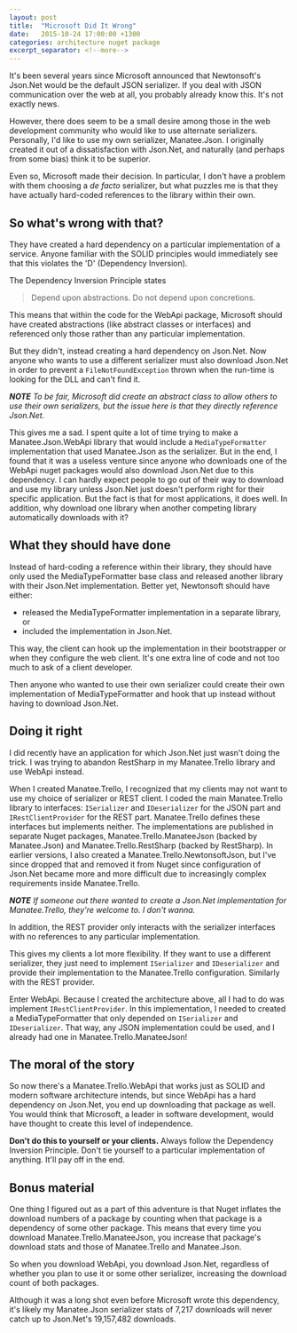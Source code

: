 ```yaml
---
layout: post
title:  "Microsoft Did It Wrong"
date:   2015-10-24 17:00:00 +1300
categories: architecture nuget package
excerpt_separator: <!--more-->
---
```

It's been several years since Microsoft announced that Newtonsoft's Json.<span></span>Net would be the default JSON serializer. If you deal with JSON communication over the web at all, you probably already know this. It's not exactly news.

However, there does seem to be a small desire among those in the web development community who would like to use alternate serializers. Personally, I'd like to use my own serializer, Manatee.Json. I originally created it out of a dissatisfaction with Json.<span></span>Net, and naturally (and perhaps from some bias) think it to be superior.

<!--more-->

Even so, Microsoft made their decision. In particular, I don't have a problem with them choosing a *de facto* serializer, but what puzzles me is that they have actually hard-coded references to the library within their own.

## So what's wrong with that?

They have created a hard dependency on a particular implementation of a service. Anyone familiar with the SOLID principles would immediately see that this violates the 'D' (Dependency Inversion).

The Dependency Inversion Principle states

> Depend upon abstractions. Do not depend upon concretions.

This means that within the code for the WebApi package, Microsoft should have created abstractions (like abstract classes or interfaces) and referenced only those rather than any particular implementation.

But they didn't, instead creating a hard dependency on Json.<span></span>Net. Now anyone who wants to use a different serializer must also download Json.<span></span>Net in order to prevent a `FileNotFoundException` thrown when the run-time is looking for the DLL and can't find it.

***NOTE** To be fair, Microsoft did create an abstract class to allow others to use their own serializers, but the issue here is that they directly reference Json.<span></span>Net.*

This gives me a sad. I spent quite a lot of time trying to make a Manatee.Json.WebApi library that would include a `MediaTypeFormatter` implementation that used Manatee.Json as the serializer. But in the end, I found that it was a useless venture since anyone who downloads one of the WebApi nuget packages would also download Json.<span></span>Net due to this dependency. I can hardly expect people to go out of their way to download and use my library unless Json.<span></span>Net just doesn't perform right for their specific application. But the fact is that for most applications, it does well. In addition, why download one library when another competing library automatically downloads with it?

## What they should have done

Instead of hard-coding a reference within their library, they should have only used the MediaTypeFormatter base class and released another library with their Json.<span></span>Net implementation. Better yet, Newtonsoft should have either:

- released the MediaTypeFormatter implementation in a separate library, or
- included the implementation in Json.<span></span>Net.

This way, the client can hook up the implementation in their bootstrapper or when they configure the web client. It's one extra line of code and not too much to ask of a client developer.

Then anyone who wanted to use their own serializer could create their own implementation of MediaTypeFormatter and hook that up instead without having to download Json.<span></span>Net.

## Doing it right

I did recently have an application for which Json.<span></span>Net just wasn't doing the trick. I was trying to abandon RestSharp in my Manatee.Trello library and use WebApi instead.

When I created Manatee.Trello, I recognized that my clients may not want to use my choice of serializer or REST client. I coded the main Manatee.Trello library to interfaces: `ISerializer` and `IDeserializer` for the JSON part and `IRestClientProvider` for the REST part. Manatee.Trello defines these interfaces but implements neither. The implementations are published in separate Nuget packages, Manatee.Trello.ManateeJson (backed by Manatee.Json) and Manatee.Trello.RestSharp (backed by RestSharp). In earlier versions, I also created a Manatee.Trello.NewtonsoftJson, but I've since dropped that and removed it from Nuget since configuration of Json.<span></span>Net became more and more difficult due to increasingly complex requirements inside Manatee.Trello.

***NOTE** If someone out there wanted to create a Json.<span></span>Net implementation for Manatee.Trello, they're welcome to. I don't wanna.*

In addition, the REST provider only interacts with the serializer interfaces with no references to any particular implementation.

This gives my clients a lot more flexibility. If they want to use a different serializer, they just need to implement `ISerializer` and `IDeserializer` and provide their implementation to the Manatee.Trello configuration. Similarly with the REST provider.

Enter WebApi. Because I created the architecture above, all I had to do was implement `IRestClientProvider`. In this implementation, I needed to created a MediaTypeFormatter that only depended on `ISerializer` and `IDeserializer`. That way, any JSON implementation could be used, and I already had one in Manatee.Trello.ManateeJson!

## The moral of the story

So now there's a Manatee.Trello.WebApi that works just as SOLID and modern software architecture intends, but since WebApi has a hard dependency on Json.<span></span>Net, you end up downloading that package as well. You would think that Microsoft, a leader in software development, would have thought to create this level of independence.

**Don't do this to yourself or your clients.** Always follow the Dependency Inversion Principle. Don't tie yourself to a particular implementation of anything. It'll pay off in the end.

## Bonus material

One thing I figured out as a part of this adventure is that Nuget inflates the download numbers of a package by counting when that package is a dependency of some other package. This means that every time you download Manatee.Trello.ManateeJson, you increase that package's download stats and those of Manatee.Trello and Manatee.Json.

So when you download WebApi, you download Json.<span></span>Net, regardless of whether you plan to use it or some other serializer, increasing the download count of both packages.

Although it was a long shot even before Microsoft wrote this dependency, it's likely my Manatee.Json serializer stats of 7,217 downloads will never catch up to Json.<span></span>Net's 19,157,482 downloads.